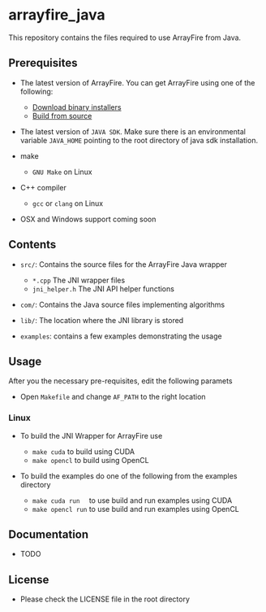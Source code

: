 arrayfire_java
==============

This repository contains the files required to use ArrayFire from Java.

Prerequisites
---------------

- The latest version of ArrayFire. You can get ArrayFire using one of the following:
    - [Download binary installers](http://www.arrayfire.com/download)
    - [Build from source](https://github.com/arrayfire/arrayfire)

- The latest version of `JAVA SDK`. Make sure there is an environmental variable `JAVA_HOME` pointing to the root directory of java sdk installation.

- make
    - `GNU Make` on Linux

- C++ compiler
    - `gcc` or `clang` on Linux

- OSX and Windows support coming soon

Contents
---------------

- `src/`: Contains the source files for the ArrayFire Java wrapper
    - `*.cpp` The JNI wrapper files
    - `jni_helper.h` The JNI API helper functions

- `com/`: Contains the Java source files implementing algorithms

- `lib/`: The location where the JNI library is stored

- `examples`: contains a few examples demonstrating the usage

Usage
----------------

After you the necessary pre-requisites, edit the following paramets

- Open `Makefile` and change `AF_PATH` to the right location


### Linux

- To build the JNI Wrapper for ArrayFire use
    - `make cuda`   to build using CUDA
    - `make opencl` to build using OpenCL

- To build the examples do one of the following from the examples directory
    - `make cuda run  ` to use build and run examples using CUDA
    - `make opencl run` to use build and run examples using OpenCL

Documentation
---------------
- TODO

License
---------------

- Please check the LICENSE file in the root directory
